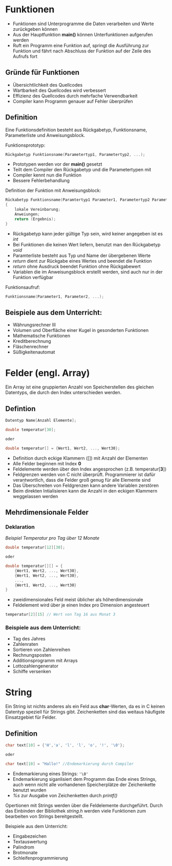 # Funktionen

* Funktionen sind Unterprogramme die Daten verarbeiten und Werte zurückgeben können
* Aus der Hauptfunktion __main()__ können Unterfunktionen aufgerufen werden
* Ruft ein Programm eine Funktion auf, springt die Ausführung zur Funktion und fährt nach Abschluss der Funktion auf der Zeile des Aufrufs fort

## Gründe für Funktionen

* Übersichtlichkeit des Quellcodes
* Wartbarkeit des Quellcodes wird verbessert
* Effizienz des Quellcodes durch mehrfache Verwendbarkeit
* Compiler kann Programm genauer auf Fehler überprüfen

## Definition

Eine Funktionsdefinition besteht aus Rückgabetyp, Funktionsname, Parameterliste und Anweisungsblock.

Funktionsprototyp:
```c
Rückgabetyp Funktionsname(Parametertyp1, Parametertyp2, ...);
```
* Prototypen werden vor der __main()__ gesetzt
* Teilt dem Compiler den Rückgabetyp und die Parametertypen mit
* Compiler kennt nun die Funktion
* Bessere Fehlerbehandlung

Definition der Funktion mit Anweisungsblock:
```c
Rückabetyp Funktionsname(Paramtertyp1 Parameter1, Parametertyp2 Parameter2, ...)
{
    lokale Vereinbarung;
    Anweiungen;
    return (Ergebnis);
}
```
* Rückgabetyp kann jeder gültige Typ sein, wird keiner angegeben ist es _int_
* Bei Funktionen die keinen Wert liefern, benutzt man den Rückgabetyp _void_
* Paramterliste besteht aus Typ und Name der übergebenen Werte
* _return_ dient zur Rückgabe eines Wertes und beendet die Funktion
* _return_ ohne Ausdruck beendet Funktion ohne Rückgabewert
* Variablen die im Anweisungsblock erstellt werden, sind auch nur in der Funktion verfügbar

Funktionsaufruf:

```c
Funktionsname(Parameter1, Parameter2, ...);
```

## Beispiele aus dem Unterricht:

* Währungsrechner III
* Volumen und Oberfläche einer Kugel in gesonderten Funktionen
* Mathematische Funktionen
* Kreditberechnung
* Fläschenrechner
* Süßigkeitenautomat


# Felder (engl. Array)

Ein Array ist eine gruppierten Anzahl von Speicherstellen des gleichen  Datentyps, die durch den Index unterschieden werden.

## Defintion

```c
Datentyp Name[Anzahl Elemente]; 

double temperatur[30];

oder

double temperatur[] = {Wert1, Wert2, ..., Wert30};
```
* Definition durch eckige Klammern ([]) mit Anzahl der Elementen
* Alle Felder beginnen mit Index __0__
* Feldelemente werden über den Index angesprochen (z.B. temperatur[__3__])
* Feldgrenzen werden von C nicht überprüft. Programmierer ist dafür verantwortlich, dass die Felder groß genug für alle Elemente sind
* Das Überschreiten von Feldgrenzen kann andere Variablen zerstören
* Beim direkten Intialisieren kann die Anzahl in den eckigen Klammern weggelassen werden


## Mehrdimensionale Felder

### Deklaration

_Beispiel Temperatur pro Tag über 12 Monate_

```c
double temperatur[12][30];

oder 

double temperatur[][] = {
    {Wert1, Wert2, ..., Wert30}, 
    {Wert1, Wert2, ..., Wert30},
    ...,
    {Wert1, Wert2, ..., Wert30}
}
```

* zweidimensionales Feld meist üblicher als höherdimensionale
* Feldelement wird über je einen Index pro Dimension angesteuert

```c
temperatur[2][15] // Wert von Tag 16 aus Monat 3
```

### Beispiele aus dem Unterricht:

* Tag des Jahres
* Zahlenraten
* Sortieren von Zahlenreihen
* Rechnungsposten
* Additionsprogramm mit Arrays
* Lottozahlengenerator
* Schiffe versenken

# String

Ein String ist nichts anderes als ein Feld aus __char__-Werten, da es in C keinen Datentyp speziell für Strings gibt. Zeichenketten sind das weitaus häufigste Einsatzgebiet für Felder.

## Definition

```c
char text[10] = {'H','a', 'l', 'l', 'o', '!', '\0'};

oder 

char text[10] = "Hallo!" //Endemarkierung durch Compiler
```
* Endemarkierung eines Strings: ``` '\0' ```
* Endemarkierung siganlisiert dem Programm das Ende eines Strings, auch wenn nicht alle vorhandenen Speicherplätze der Zeichenkette benutzt wurden
* _%s_ zur Ausgabe von Zeichenketten durch _printf()_

Opertionen mit Strings werden über die Feldelemente durchgeführt.
Durch das Einbinden der Bibliothek _string.h_ werden viele Funktionen zum bearbeiten von Strings bereitgestellt.

Beispiele aus dem Unterricht:

* Eingabezeichen
* Textauswertung
* Palindrom
* Brotmonate 
* Schleifenprogrammierung
